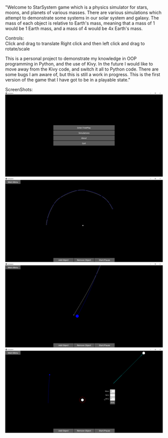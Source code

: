 "Welcome to StarSystem game which is a physics simulator for stars, moons, and planets of various masses. There are various simulations
which attempt to demonstrate some systems in our solar system and galaxy. The mass of each object is relative to Earth's mass, meaning that a mass of 1 would be 1 Earth mass, and a mass of 4 would be 4x Earth's mass.

Controls:    
Click and drag to translate
Right click and then left click and drag to rotate/scale

This is a personal project to demonstrate my knowledge in OOP programming in Python, and the use of Kivy. In the future I would like to move away from the Kivy code, and switch it all to Python code. There are some bugs I am aware of, but this is still a work in progress. This is the first version of the game that I have got to be in a playable state."

ScreenShots:
![1](https://github.com/RutherfordDr/StarSystem/blob/master/Screenshots/HomeScreen.png)
![2](https://github.com/RutherfordDr/StarSystem/blob/master/Screenshots/EarthMoonSunSystem.png)
![3](https://github.com/RutherfordDr/StarSystem/blob/master/Screenshots/EarthMoonSunSystem1.png)
![4](https://github.com/RutherfordDr/StarSystem/blob/master/Screenshots/FreePlayMode.png)
